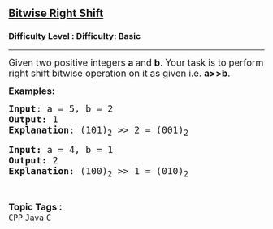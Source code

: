 <h2><a href="https://www.geeksforgeeks.org/problems/bitwise-right-shift--140107/1?page=1&category=Java&status=unsolved,attempted&sortBy=submissions">Bitwise Right Shift</a></h2><h3>Difficulty Level : Difficulty: Basic</h3><hr><div class="problems_problem_content__Xm_eO"><p><span style="font-size: 18px;">Given two positive integers <strong>a </strong>and <strong>b</strong>. Your task is to perform right shift bitwise operation on it as given i.e. <strong>a&gt;&gt;b</strong>.</span></p>
<p><span style="font-size: 18px;"><strong>Examples:</strong></span></p>
<pre><span style="font-size: 18px;"><strong>Input</strong>: a = 5, b = 2
<strong>Output:</strong> 1 
<strong>Explanation</strong>: (101)<sub>2</sub> &gt;&gt; 2 = (001)<sub>2</sub></span></pre>
<pre><span style="font-size: 18px;"><strong>Input: </strong>a = 4, b = 1
<strong>Output:</strong> 2
<strong>Explanation</strong>: (100)<sub>2</sub> &gt;&gt; 1 = (010)<sub>2</sub></span></pre></div><br><p><span style=font-size:18px><strong>Topic Tags : </strong><br><code>CPP</code>&nbsp;<code>Java</code>&nbsp;<code>C</code>&nbsp;
